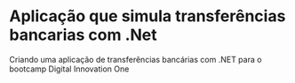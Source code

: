 # Aplicação que simula transferências bancarias com .Net
Criando uma aplicação de transferências bancárias com .NET para o bootcamp Digital Innovation One
